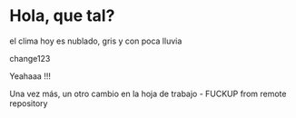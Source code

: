 # Hola, que tal? 

el clima hoy es nublado, gris y con poca lluvia 

change123


Yeahaaa !!!


Una vez más, un otro cambio en la hoja de trabajo - FUCKUP from remote repository 
